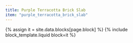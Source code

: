 ```yaml
---
title: Purple Terracotta Brick Slab
item: "purple_terracotta_brick_slab"
---
```


{% assign it = site.data.blocks[page.block] %}
{% include block_template.liquid block=it %}


